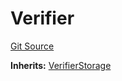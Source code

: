 # Verifier
[Git Source](https://github.com/malda-protocol/malda-lending/blob/00d040411754d9ec62fde1c26b93be292ca3e328/src\verifier\Verifier.sol)

**Inherits:**
[VerifierStorage](/src\verifier\VerifierStorage.sol\abstract.VerifierStorage.md)



